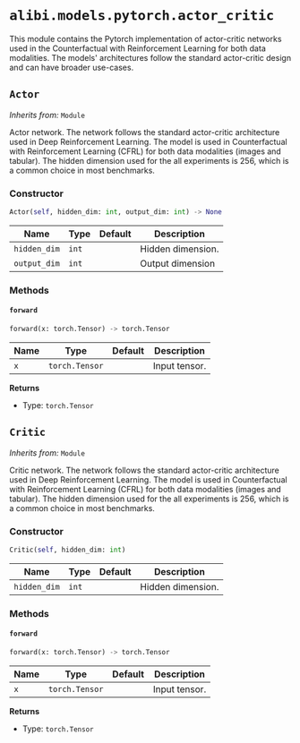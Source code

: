 # `alibi.models.pytorch.actor_critic`

This module contains the Pytorch implementation of actor-critic networks used in the Counterfactual with Reinforcement
Learning for both data modalities. The models' architectures follow the standard actor-critic design and can have
broader use-cases.

## `Actor`

_Inherits from:_ `Module`

Actor network. The network follows the standard actor-critic architecture used in Deep Reinforcement Learning.
The model is used in Counterfactual with Reinforcement Learning (CFRL) for both data modalities (images and
tabular). The hidden dimension used for the all experiments is 256, which is a common choice in most benchmarks.

### Constructor

```python
Actor(self, hidden_dim: int, output_dim: int) -> None
```

| Name | Type | Default | Description |
| ---- | ---- | ------- | ----------- |
| `hidden_dim` | `int` |  | Hidden dimension. |
| `output_dim` | `int` |  | Output dimension |

### Methods

#### `forward`

```python
forward(x: torch.Tensor) -> torch.Tensor
```

| Name | Type | Default | Description |
| ---- | ---- | ------- | ----------- |
| `x` | `torch.Tensor` |  | Input tensor. |

**Returns**
- Type: `torch.Tensor`

## `Critic`

_Inherits from:_ `Module`

Critic network. The network follows the standard actor-critic architecture used in Deep Reinforcement Learning.
The model is used in Counterfactual with Reinforcement Learning (CFRL) for both data modalities (images and
tabular). The hidden dimension used for the all experiments is 256, which is a common choice in most benchmarks.

### Constructor

```python
Critic(self, hidden_dim: int)
```

| Name | Type | Default | Description |
| ---- | ---- | ------- | ----------- |
| `hidden_dim` | `int` |  | Hidden dimension. |

### Methods

#### `forward`

```python
forward(x: torch.Tensor) -> torch.Tensor
```

| Name | Type | Default | Description |
| ---- | ---- | ------- | ----------- |
| `x` | `torch.Tensor` |  | Input tensor. |

**Returns**
- Type: `torch.Tensor`
